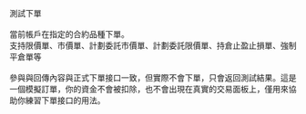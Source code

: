 測試下單 \
\
當前帳戶在指定的合約品種下單。 \
支持限價單、市價單、計劃委託市價單、計劃委託限價單、持倉止盈止損單、強制平倉單等 \
\
參與與回傳內容與正式下單接口一致，但實際不會下單，只會返回測試結果。這是一個模擬訂單，你的資金不會被扣除，也不會出現在真實的交易面板上，僅用來協助你練習下單接口的用法。

